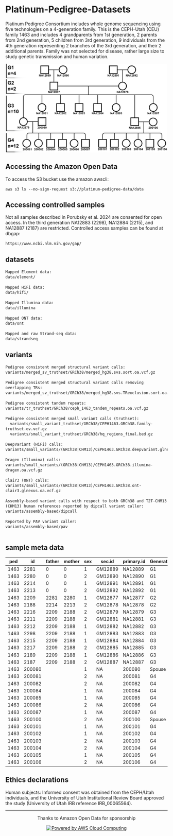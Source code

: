 # Platinum-Pedigree-Datasets


Platinum Pedigree Consortium includes whole genome sequencing using five technologies on a 4-generation family. This is the CEPH-Utah (CEU) family 1463 and includes 4 grandparents from 1st generation, 2 parents from 2nd generation, 5 children from 3rd generation, 9 individuals from the 4th generation representing 2 branches of the 3rd generation, and their 2 additional parents. Family was not selected for disease, rather large size to study genetic transmission and human variation. 

<p align="center">
<img src="https://github.com/Platinum-Pedigree-Consortium/Platinum-Pedigree-Datasets/blob/main/images/CEPH_pedigree_github.png" width="500">
</p>



## Accessing the Amazon Open Data

To access the S3 bucket use the amazon awscli:
```
aws s3 ls --no-sign-request s3://platinum-pedigree-data/data
```
## Accessing controlled samples
Not all samples described in Porubsky et al. 2024 are consented for open access. In the third generation NA12883 (2298), NA12884 (2215), and NA12887 (2187) are restricted.
Controlled access samples can be found at dbgap:
```
https://www.ncbi.nlm.nih.gov/gap/
```

## datasets
```
Mapped Element data:
data/element/

Mapped HiFi data:
data/hifi/

Mapped Illumina data:
data/illumina

Mapped ONT data:
data/ont

Mapped and raw Strand-seq data:
data/strandseq
```

## variants
```
Pedigree consistent merged structural variant calls:
variants/merged_sv_truthset/GRCh38/merged_hg38.svs.sort.oa.vcf.gz

Pedigree consistent merged structural variant calls removing overlapping TRs:
variants/merged_sv_truthset/GRCh38/merged_hg38.svs.TRexclusion.sort.oa.vcf.gz

Pedigree consistent tandem repeats:
variants/tr_truthset/GRCh38/ceph_1463_tandem_repeats.oa.vcf.gz

Pedigree consistent merged small variant calls (truthset):
  variants/small_variant_truthset/GRCh38/CEPH1463.GRCh38.family-truthset.ov.vcf.gz
  variants/small_variant_truthset/GRCh38/hq_regions_final.bed.gz

DeepVariant (HiFi) calls:
variants/small_variants/(GRCh38|CHM13)/CEPH1463.GRCh38.deepvariant.glnexus.oa.vcf.gz

Dragen (Illumina) calls:
variants/small_variants/(GRCh38|CHM13)/CEPH1463.GRCh38.illumina-dragen.oa.vcf.gz

Clair3 (ONT) calls:
variants/small_variants/(GRCh38|CHM13)/CEPH1463.GRCh38.ont-clair3.glnexus.oa.vcf.gz

Assembly-based variant calls with respect to both GRCh38 and T2T-CHM13 (CHM13) human references reported by dipcall variant caller:
variants/assembly-based/dipcall

Reported by PAV variant caller:
variants/assembly-based/pav
 
```

## sample meta data 

|ped |id    |father|mother|sex|sec.id |primary.id|Generation|
|----|------|------|------|---|-------|----------|----------|
|1463|2281  |0     |0     |1  |GM12889|NA12889   |G1        |
|1463|2280  |0     |0     |2  |GM12890|NA12890   |G1        |
|1463|2214  |0     |0     |1  |GM12891|NA12891   |G1        |
|1463|2213  |0     |0     |2  |GM12892|NA12892   |G1        |
|1463|2209  |2281  |2280  |1  |GM12877|NA12877   |G2        |
|1463|2188  |2214  |2213  |2  |GM12878|NA12878   |G2        |
|1463|2216  |2209  |2188  |2  |GM12879|NA12879   |G3        |
|1463|2211  |2209  |2188  |2  |GM12881|NA12881   |G3        |
|1463|2212  |2209  |2188  |1  |GM12882|NA12882   |G3        |
|1463|2298  |2209  |2188  |1  |GM12883|NA12883   |G3        |
|1463|2215  |2209  |2188  |1  |GM12884|NA12884   |G3        |
|1463|2217  |2209  |2188  |2  |GM12885|NA12885   |G3        |
|1463|2189  |2209  |2188  |1  |GM12886|NA12886   |G3        |
|1463|2187  |2209  |2188  |2  |GM12887|NA12887   |G3        |
|1463|200080|      |      |1  |NA     |200080    |Spouse    |
|1463|200081|      |      |2  |NA     |200081    |G4        |
|1463|200082|      |      |2  |NA     |200082    |G4        |
|1463|200084|      |      |1  |NA     |200084    |G4        |
|1463|200085|      |      |1  |NA     |200085    |G4        |
|1463|200086|      |      |2  |NA     |200086    |G4        |
|1463|200087|      |      |1  |NA     |200087    |G4        |
|1463|200100|      |      |2  |NA     |200100    |Spouse    |
|1463|200101|      |      |1  |NA     |200101    |G4        |
|1463|200102|      |      |1  |NA     |200102    |G4        |
|1463|200103|      |      |2  |NA     |200103    |G4        |
|1463|200104|      |      |2  |NA     |200104    |G4        |
|1463|200105|      |      |1  |NA     |200105    |G4        |
|1463|200106|      |      |2  |NA     |200106    |G4        |



## Ethics declarations
Human subjects: Informed consent was obtained from the CEPH/Utah individuals, and the University of Utah Institutional Review Board approved the study (University of Utah IRB reference IRB_00065564).



---
<p align="center">
  Thanks to Amazon Open Data for sponsorship 
</p>

<p align="center">
<a href="https://aws.amazon.com/what-is-cloud-computing"><img src="https://d0.awsstatic.com/logos/powered-by-aws.png" alt="Powered by AWS Cloud Computing"></a>
</p>


